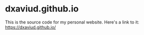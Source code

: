# dxaviud.github.io

This is the source code for my personal website. Here's a link to it: https://dxaviud.github.io/
